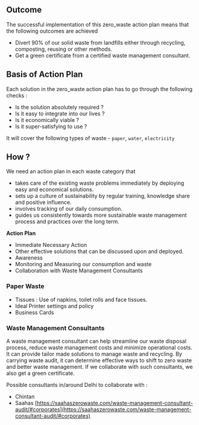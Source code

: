 
## Outcome 

The successful implementation of this zero_waste action plan means that the following outcomes are achieved
- Divert 90% of our solid waste from landfills either through recycling, composting, reusing or other methods.
- Get a green certificate from a certified waste management consultant. 
 
## Basis of Action Plan 

Each solution in the zero_waste action plan has to go through the following checks :
- Is the solution absolutely required ? 
- Is it easy to integrate into our lives ? 
- Is it economically viable ?
- Is it super-satisfying to use ? 

It will cover the following types of waste - `paper`, `water`, `electricity`

## How ? 

We need an action plan in each waste category that 
- takes care of the existing waste problems immediately by deploying easy and economical solutions.
- sets up a culture of sustainability by regular training, knowledge share and positive influence. 
- involves tracking of our daily consumption.
- guides us consistently towards more sustainable waste management process and practices over the long term. 

**Action Plan**

- Immediate Necessary Action
- Other effective solutions that can be discussed upon and deployed. 
- Awareness 
- Monitoring and Measuring our consumption and waste  
- Collaboration with Waste Management Consultants

### Paper Waste

- Tissues : Use of napkins, toilet rolls and face tissues. 
- Ideal Printer settings and policy
- Business Cards 

### Waste Management Consultants 

A waste management consultant can help streamline our waste disposal process, reduce waste management costs and minimize operational costs. It can provide tailor made solutions to manage waste and recycling. By carrying waste audit, it can determine effective ways to shift to zero waste and better waste management. If we collaborate with such consultants, we also get a green certificate. 

Possible consultants in/around Delhi to collaborate with : 
- Chintan 
- Saahas [https://saahaszerowaste.com/waste-management-consultant-audit/#corporates](https://saahaszerowaste.com/waste-management-consultant-audit/#corporates)
<!--stackedit_data:
eyJoaXN0b3J5IjpbLTIxNDEzODgyMDUsLTE1OTYzNjQ0NTcsLT
cwMzc3MjM2OSwzNzY5MDExMzAsNTc2NDEwNDk4LDIwOTg5MDY1
MzQsLTczNTkxNzU3NCwtMTQ0NDYwNzcyMiwtMjA4ODc0NjYxMl
19
-->